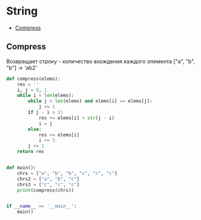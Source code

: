 # String

+ [Compress](#compress)

## Compress

Возвращает строку - количество вхождения каждого элемента  ["a", "b", "b"] -> 'ab2'

```python
def compress(elems):
    res = ''
    i, j = 0, 1
    while i < len(elems):
        while j < len(elems) and elems[i] == elems[j]:
            j += 1
        if j - i > 1:
            res += elems[i] + str(j - i)
            i = j
        else:
            res += elems[i]
            i += 1
        j += 1
    return res


def main():
    chrs = ["a", "b", "b", "c", "c", "c"]
    chrs2 = ["a", "b", "c"]
    chrs3 = ["c", "c", "c"]
    print(compress(chrs))


if __name__ == '__main__':
    main()
```
